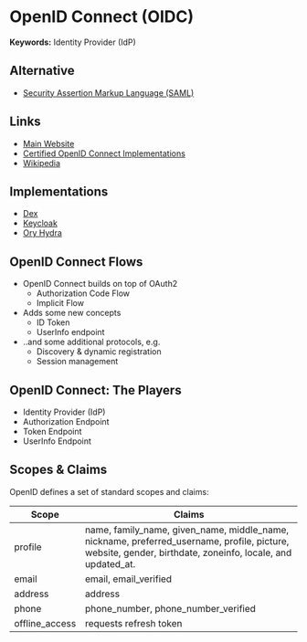 # OpenID Connect (OIDC)

<!--
cloudentity

https://docs.wso2.com/display/IS520/XACML+Performance+in+the+Identity+Server
https://www.netiq.com/documentation/access-manager-45/pdfdoc/performance-and-sizing-guidelines/performance-and-sizing-guidelines.pdf

Impersonated
-->

**Keywords:** Identity Provider (IdP)

## Alternative

- [Security Assertion Markup Language (SAML)](/saml.md)

## Links

- [Main Website](https://openid.net/connect/)
- [Certified OpenID Connect Implementations](https://openid.net/developers/certified/)
- [Wikipedia](https://en.wikipedia.org/wiki/OpenID)

## Implementations

- [Dex](/dex.md)
- [Keycloak](/keycloak.md)
- [Ory Hydra](/ory-hydra.md)
<!--
- [IdentityServer](/identityserver.md)
-->

<!-- ##

- JWT Token
- OAuth2 specification describes accesses tokens
- OIDC adopts OAuth2 specification and add identity tokens to that -->

<!-- ##

- Client Id (+Secret)
- Scopes
- ResponseType
- Redirect URI -->

## OpenID Connect Flows

- OpenID Connect builds on top of OAuth2
  - Authorization Code Flow
  - Implicit Flow
- Adds some new concepts
  - ID Token
  - UserInfo endpoint
- ..and some additional protocols, e.g.
  - Discovery & dynamic registration
  - Session management

## OpenID Connect: The Players

- Identity Provider (IdP)
- Authorization Endpoint
- Token Endpoint
- UserInfo Endpoint

## Scopes & Claims

OpenID defines a set of standard scopes and claims:

| Scope | Claims |
| --- | --- |
| profile | name, family_name, given_name, middle_name, nickname, preferred_username, profile, picture, website, gender, birthdate, zoneinfo, locale, and updated_at. |
| email | email, email_verified |
| address | address |
| phone | phone_number, phone_number_verified |
| offline_access | requests refresh token |
